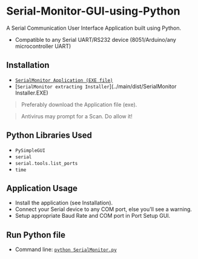 # Serial-Monitor-GUI-using-Python
A Serial Communication User Interface Application built using Python.
* Compatible to any Serial UART/RS232 device (8051/Arduino/any microcontroller UART)
## Installation
* [`SerialMonitor Application (EXE file)`](../main/dist/SerialMonitor.exe)
* [`SerialMonitor extracting Installer`](../main/dist/SerialMonitor Installer.EXE)
> Preferably download the Application file (exe).

> Antivirus may prompt for a Scan. Do allow it!
## Python Libraries Used
* `PySimpleGUI`
* `serial`
* `serial.tools.list_ports`
* `time`
## Application Usage
* Install the application (see Installation).
* Connect your Serial device to any COM port, else you'll see a warning.
* Setup appropriate Baud Rate and COM port in Port Setup GUI.
## Run Python file
* Command line: [`python SerialMonitor.py`](../main/source/SerialMonitor.py)
